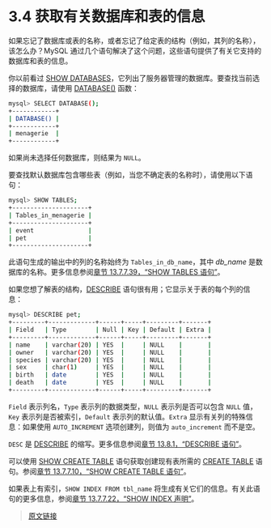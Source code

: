 # 3.4 获取有关数据库和表的信息

如果忘记了数据库或表的名称，或者忘记了给定表的结构（例如，其列的名称），该怎么办？MySQL 通过几个语句解决了这个问题，这些语句提供了有关它支持的数据库和表的信息。

你以前看过 [SHOW DATABASES](/13/13.7/13.7.7/13.7.7.14/show-databases.html)，它列出了服务器管理的数据库。要查找当前选择的数据库，请使用 [DATABASE()](/12/12.16/information-functions.html) 函数：

```bash
mysql> SELECT DATABASE();
+------------+
| DATABASE() |
+------------+
| menagerie  |
+------------+
```

如果尚未选择任何数据库，则结果为 `NULL`。

要查找默认数据库包含哪些表（例如，当您不确定表的名称时），请使用以下语句：

```bash
mysql> SHOW TABLES;
+---------------------+
| Tables_in_menagerie |
+---------------------+
| event               |
| pet                 |
+---------------------+
```

此语句生成的输出中的列的名称始终为 `Tables_in_db_name`，其中 *db_name* 是数据库的名称。更多信息参阅[章节 13.7.7.39，“SHOW TABLES 语句”](/13/13.7/13.7.7/13.7.7.39/show-tables.html)。

如果您想了解表的结构，[DESCRIBE](/13/13.8/13.8.1/describe.html) 语句很有用；它显示关于表的每个列的信息：

```bash
mysql> DESCRIBE pet;
+---------+-------------+------+-----+---------+-------+
| Field   | Type        | Null | Key | Default | Extra |
+---------+-------------+------+-----+---------+-------+
| name    | varchar(20) | YES  |     | NULL    |       |
| owner   | varchar(20) | YES  |     | NULL    |       |
| species | varchar(20) | YES  |     | NULL    |       |
| sex     | char(1)     | YES  |     | NULL    |       |
| birth   | date        | YES  |     | NULL    |       |
| death   | date        | YES  |     | NULL    |       |
+---------+-------------+------+-----+---------+-------+
```

`Field` 表示列名，`Type` 表示列的数据类型，`NULL` 表示列是否可以包含 `NULL` 值，`Key` 表示列是否被索引，`Default` 表示列的默认值。`Extra` 显示有关列的特殊信息：如果使用 `AUTO_INCREMENT` 选项创建列，则值为 `auto_increment` 而不是空。

`DESC` 是 [DESCRIBE](/13/13.8/13.8.1/describe.html) 的缩写。更多信息参阅[章节 13.8.1，“DESCRIBE 语句”](/13/13.8/13.8.1/describe.html)。

可以使用 [SHOW CREATE TABLE](/13/13.7/13.7.7/13.7.7.10/show-create-table.html) 语句获取创建现有表所需的 [CREATE TABLE](/13/13.1/13.1.20/create-table.html) 语句。参阅[章节 13.7.7.10，“SHOW CREATE TABLE 语句”](/13/13.7/13.7.7/13.7.7.10/show-create-table.html)。

如果表上有索引，`SHOW INDEX FROM tbl_name` 将生成有关它们的信息。有关此语句的更多信息，参阅[章节 13.7.7.22，“SHOW INDEX 声明”](/13/13.7/13.7.7/13.7.7.22/show-index.html)。

> [原文链接](https://dev.mysql.com/doc/refman/8.0/en/getting-information.html)
